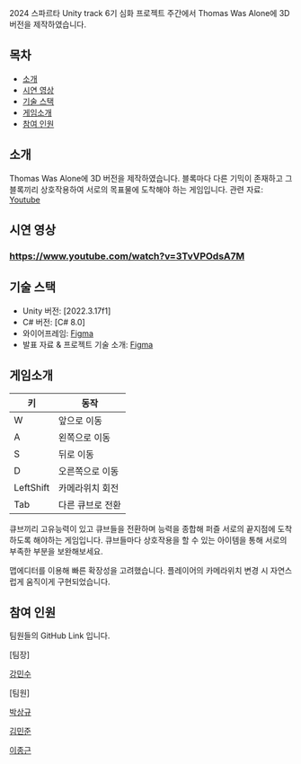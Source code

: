 2024 스파르타 Unity track 6기 심화 프로젝트 주간에서 Thomas Was Alone에 3D 버전을 제작하였습니다.

## 목차
- [소개](#소개)
- [시연 영상](시연-영상)
- [기술 스택](#기술-스택)
- [게임소개](#게임소개)
- [참여 인원](#참여-인원)

## 소개
Thomas Was Alone에 3D 버전을 제작하였습니다.
블록마다 다른 기믹이 존재하고 그 블록끼리 상호작용하여 서로의 목표물에 도착해야 하는 게임입니다.
관련 자료: [Youtube](https://www.youtube.com/watch?v=J19OqRQliAY)

## 시연 영상
### https://www.youtube.com/watch?v=3TvVPOdsA7M

## 기술 스택

- Unity 버전: [2022.3.17f1]
- C# 버전: [C# 8.0]
- 와이어프레임: [Figma](https://www.figma.com/board/fMQBL9w37MvjobztJfz0hS/Untitled?node-id=0-1&node-type=canvas&t=WVI7KkmLMgMR7FkZ-0) 
- 발표 자료 & 프로젝트 기술 소개: [Figma](https://www.figma.com/slides/8Iw77NpYTmYbKYoMoXajjc/15%EC%A1%B0-%EB%B0%9C%ED%91%9C%EC%9E%90%EB%A3%8C?node-id=64-40&node-type=slide&t=WWSL8du8ssjBzTuR-0)

## 게임소개

| 키        | 동작           |
|-----------|----------------|
| W         | 앞으로 이동     |
| A         | 왼쪽으로 이동   |
| S         | 뒤로 이동      |
| D         | 오른쪽으로 이동 |
| LeftShift | 카메라위치 회전 |
| Tab       | 다른 큐브로 전환|

큐브끼리 고유능력이 있고 큐브들을 전환하며 능력을 종합해 퍼즐 서로의 끝지점에 도착하도록 해야하는 게임입니다.
큐브들마다 상호작용을 할 수 있는 아이템을 통해 서로의 부족한 부분을 보완해보세요.

맵에디터를 이용해 빠른 확장성을 고려했습니다.
플레이어의 카메라위치 변경 시 자연스럽게 움직이게 구현되었습니다.


## 참여 인원

팀원들의 GitHub Link 입니다.

[팀장]

[강민수](https://github.com/minsu454)

[팀원]

[박상규](https://github.com/parktkdrb)

[김민준](https://github.com/ekrxjvpvj0110)

[이종근](https://github.com/geuneda)

